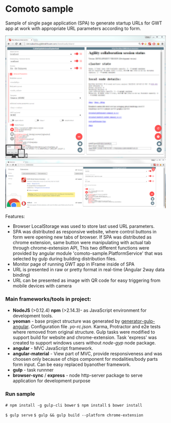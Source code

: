# Comoto sample

Sample of single page application (SPA) to generate startup URLs for GWT app at work with appropriate URL parameters according to form.

![Responsive website preview](/github-preview-images/comoto-browser.PNG?raw=true "Responsive website preview")
![Chrome extension preview](/github-preview-images/comoto-ext.PNG?raw=true "Chrome extension preview")

Features:
- Browser LocalStorage was used to store last used URL parameters. 
- SPA was distributed as responsive website, where control buttons in form were opening new tabs of browser. If SPA was distributed as chrome extension, same button were manipulating with actual tab through chrome-extension API, This two different functions were provided by angular module 'comoto-sample.PlatformService' that was selected by gulp during building distribution files.
- Monitor page of running GWT app in IFrame inside of SPA
- URL is presented in raw or pretty format in real-time (Angular 2way data binding)
- URL can be presented as image with QR code for easy triggering from mobile devices with camera 

### Main frameworks/tools in project:

- **NodeJS** (>0.12.4) **npm** (>2.14.3)- as JavaScript environment for development tools.
- **yeoman** - base project structure was generated by [generator-gulp-angular](https://github.com/Swiip/generator-gulp-angular). Configuration file *.yo-rc.json*. Karma, Protractor and e2e tests where removed from original structure. Gulp tasks were modified to support build for website and chrome-extension. Task 'express' was created to support windows users without *node-gyp* node package.
- **angular** - MVC JavaScript framework.
- **angular-material** - View part of MVC, provide responsiveness and was choosen only because of chips component for modalities/body parts form input. Can be easy replaced byanother framework.
- **gulp** - task runnner
- **browser-sync** / **express** - node http-server package to serve application for development purpose


### Run sample

`# npm install -g gulp-cli bower`
`$ npm install`
`$ bower install`

`$ gulp serve`
`$ gulp && gulp build --platform chrome-extension`
